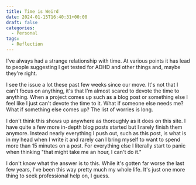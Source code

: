 ```yaml
---
title: Time is Weird
date: 2024-01-15T16:40:31+00:00
draft: false
categories:
  - Personal
tags:
  - Reflection
---
```


I've always had a strange relationship with time. At various points it has lead to people suggesting I get tested for ADHD and other things and, maybe they're right.

I see the issue a lot these past few weeks since our move. It's not that I can't focus on anything, it's that I'm almost scared to devote the time to anything. When a project comes up such as a blog post or something else I feel like I just can't devote the time to it. What if someone else needs me? What if something else comes up? The list of worries is long.

I don't think this shows up anywhere as thoroughly as it does on this site. I have quite a few more in-depth blog posts started but I rarely finish them anymore. Instead nearly everything I push out, such as this post, is what is in my head when I write it and rarely can I bring myself to want to spend more than 15 minutes on a post. For everything else I literally start to panic when thinking "that might take me an hour, I can't do it."

I don't know what the answer is to this. While it's gotten far worse the last few years, I've been this way pretty much my whole life. It's just one more thing to seek professional help on, I guess.